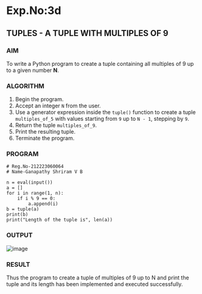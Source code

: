 # Exp.No:3d  
## TUPLES - A TUPLE WITH MULTIPLES OF 9

### AIM  
To write a Python program to create a tuple containing all multiples of 9 up to a given number **N**.


### ALGORITHM

1. Begin the program.  
2. Accept an integer `N` from the user.  
3. Use a generator expression inside the `tuple()` function to create a tuple `multiples_of_5` with values starting from `9` up to `N - 1`, stepping by `9`.  
4. Return the tuple `multiples_of_9`.  
5. Print the resulting tuple.  
6. Terminate the program.


### PROGRAM

```
# Reg.No-212223060064
# Name-Ganapathy Shriram V B

n = eval(input())
a = []
for i in range(1, n):
    if i % 9 == 0:
        a.append(i)
b = tuple(a)
print(b)
print("Length of the tuple is", len(a))

```

### OUTPUT
![image](https://github.com/user-attachments/assets/419d0b97-f0c3-4868-a1d5-3fdff90f89e6)


### RESULT
Thus the program to create a tuple of multiples of 9 up to N and print the tuple and its length has been implemented and executed successfully.
